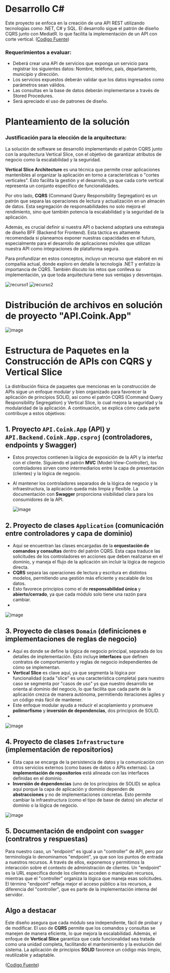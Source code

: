 # Desarrollo C#

Este proyecto se enfoca en la creación de una API REST utilizando tecnologías como .NET, C# y SQL. El desarrollo sigue el patrón de diseño CQRS junto con MediatR. lo que facilita la implementación de un API con corte vertical. ([Codigo Fuente](https://github.com/jhoney787813/API-backend-coink-app/tree/main/src)) 

### Requerimientos a evaluar:
* Deberá crear una API de servicios que exponga un servicio para registrar los siguientes datos: Nombre, teléfono, país, departamento, municipio y dirección.
* Los servicios expuestos deberán validar que los datos ingresados como parámetros sean válidos.
* Las consultas en la base de datos deberán implementarse a través de Stored Procedures.
* Será apreciado el uso de patrones de diseño.

# Planteamiento de la solución 

### Justificación para la elección de la arquitectura:

La solución de software se desarrolló implementando el patrón CQRS junto con la arquitectura Vertical Slice, con el objetivo de garantizar atributos de negocio como la escalabilidad y la seguridad.

**Vertical Slice Architecture** es una técnica que permite crear aplicaciones mantenibles al organizar la aplicación en torno a características o "cortes verticales". Esto facilita la gestión y el desarrollo, ya que cada corte vertical representa un conjunto específico de funcionalidades.

Por otro lado, **CQRS** (Command Query Responsibility Segregation) es un patrón que separa las operaciones de lectura y actualización en un almacén de datos. Esta segregación de responsabilidades no solo mejora el rendimiento, sino que también potencia la escalabilidad y la seguridad de la aplicación.

Además, es crucial definir si nuestra API o backend adoptará una estrategia de diseño BFF (Backend for Frontend). Esta táctica es altamente recomendada si planeamos exponer nuestras capacidades en el futuro, especialmente para el desarrollo de aplicaciones móviles que utilizan nuestra API como integraciones de plataforma segura.

Para profundizar en estos conceptos, incluyo un recurso que elaboré en mi compañía actual, donde exploro en detalle la tecnología .NET y enfatizo la importancia de CQRS. También discuto los retos que conlleva su implementación, ya que toda arquitectura tiene sus ventajas y desventajas.

![recurso1](https://github.com/user-attachments/assets/8c7e5887-4f17-458c-a20a-0e9d2ee220b0)
![recurso2](https://github.com/user-attachments/assets/6f0875c9-53cf-4054-a26f-f59df4b18804)


# Distribución de archivos en solución de proyecto "API.Coink.App"

![image](https://github.com/user-attachments/assets/b915b741-53c1-4dbe-bd06-9258774dc20e)

# Estructura de Paquetes en la Construcción de APIs con CQRS y Vertical Slice

La distribución física de paquetes que mencionas en la construcción de APIs sigue un enfoque modular y bien organizado para favorecer la aplicación de principios SOLID, así como el patrón CQRS (Command Query Responsibility Segregation) y Vertical Slice, lo cual mejora la seguridad y la modularidad de la aplicación. A continuación, se explica cómo cada parte contribuye a estos objetivos:

## 1. Proyecto `API.Coink.App` (API) y `API.Backend.Coink.App.csproj` (controladores, endpoints y Swagger)
- Estos proyectos contienen la lógica de exposición de la API y la interfaz con el cliente. Siguiendo el patrón **MVC** (Model-View-Controller), los controladores sirven como intermediarios entre la capa de presentación (clientes) y la lógica de negocio.
- Al mantener los controladores separados de la lógica de negocio y la infraestructura, la aplicación queda más limpia y flexible. La documentación con **Swagger** proporciona visibilidad clara para los consumidores de la API.

  ![image](https://github.com/user-attachments/assets/f7015400-53f6-479b-8a5a-7e21d36a3c8c)


## 2. Proyecto de clases `Application` (comunicación entre controladores y capa de dominio)
- Aquí se encuentran las clases encargadas de la **orquestación de comandos y consultas** dentro del patrón CQRS. Esta capa traduce las solicitudes de los controladores en acciones que deben realizarse en el dominio, y maneja el flujo de la aplicación sin incluir la lógica de negocio directa.
- **CQRS** separa las operaciones de lectura y escritura en distintos modelos, permitiendo una gestión más eficiente y escalable de los datos.
- Esto favorece principios como el de **responsabilidad única** y **abierto/cerrado**, ya que cada módulo solo tiene una razón para cambiar.
- 
![image](https://github.com/user-attachments/assets/715d2d9c-7f93-430c-a947-143cc4e9473f)

## 3. Proyecto de clases `Domain` (definiciones e implementaciones de reglas de negocio)
- Aquí es donde se define la lógica de negocio principal, separada de los detalles de implementación. Esto incluye **interfaces** que definen contratos de comportamiento y reglas de negocio independientes de cómo se implementan.
- **Vertical Slice** es clave aquí, ya que segmenta la lógica por funcionalidad (cada "slice" es una característica completa) para nuestro caso se segmenta por "casos de uso" ys que nuestro desarrollo se orienta al dominio del negocio, lo que facilita que cada parte de la aplicación crezca de manera autónoma, permitiendo iteraciones ágiles y un código más fácil de mantener.
- Este enfoque modular ayuda a reducir el acoplamiento y promueve **polimorfismo** y **inversión de dependencias**, dos principios de SOLID.
- 
![image](https://github.com/user-attachments/assets/68047791-4aac-4164-ada9-0e027a37d21d)

## 4. Proyecto de clases `Infrastructure` (implementación de repositorios)
- Esta capa se encarga de la persistencia de datos y la comunicación con otros servicios externos (como bases de datos o APIs externas). La **implementación de repositorios** está alineada con las interfaces definidas en el dominio.
- **Inversión de dependencias** (uno de los principios de SOLID) se aplica aquí porque la capa de aplicación y dominio dependen de **abstracciones** y no de implementaciones concretas. Esto permite cambiar la infraestructura (como el tipo de base de datos) sin afectar el dominio o la lógica de negocio.
  
![image](https://github.com/user-attachments/assets/837f737e-ba64-4827-a932-bda49e327f5e)

## 5. Documentación de endpoint con  `swagger` (contratros y respuestas)

Para nuestro caso, un "endpoint" es igual a un "controller" de API, pero por terminología lo denominamos "endpoint", ya que son los puntos de entrada a nuestros recursos. A través de ellos, exponemos y permitimos la interacción sobre el contexto de administración de clientes. Un "endpoint" es la URL específica donde los clientes acceden o manipulan recursos, mientras que el "controller" organiza la lógica que maneja esas solicitudes. El término "endpoint" refleja mejor el acceso público a los recursos, a diferencia del "controller", que es parte de la implementación interna del servidor.

## Algo a destacar

Este diseño asegura que cada módulo sea independiente, fácil de probar y de modificar. El uso de **CQRS** permite que los comandos y consultas se manejen de manera eficiente, lo que mejora la escalabilidad. Además, el enfoque de **Vertical Slice** garantiza que cada funcionalidad sea tratada como una unidad completa, facilitando el mantenimiento y la evolución del sistema. La aplicación de principios **SOLID** favorece un código más limpio, reutilizable y adaptable.

([Codigo Fuente](https://github.com/jhoney787813/API-backend-coink-app/tree/main/src)) 


